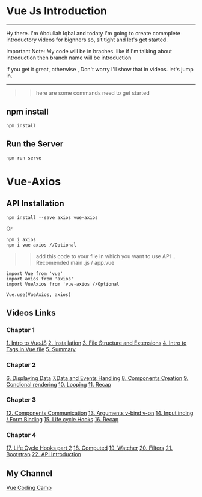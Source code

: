 # Vue Js Introduction

---

Hy there. I'm Abdullah Iqbal and todaty I'm going to create commplete introductory videos for bignners
so, sit tight and let's get started.

Important Note: My code will be in braches. like if I'm talking about introduction then branch name will be introduction

if you get it great, otherwise , Don't worry I'll show that in videos. let's jump in.

---

> > here are some commands need to get started

## npm install

```
npm install
```

## Run the Server

```
npm run serve

```
# Vue-Axios
## API Installation
```
npm install --save axios vue-axios
```
Or
```
npm i axios
npm i vue-axios //Optional
```
>> add this code to your file  in which you want to use API .. Recomended main .js / app.vue
```
import Vue from 'vue'
import axios from 'axios'
import VueAxios from 'vue-axios'//Optional

Vue.use(VueAxios, axios)
```

## Videos Links

### Chapter 1
[1. Intro to VueJS](https://www.youtube.com/watch?v=V6ycqKJz8Xk&list=PLJSdwH9bZnjOzT95dfYTFWrNmM_MAp8IB)
[2. Installation](https://www.youtube.com/watch?v=L8fo9PLgMRQ&list=PLJSdwH9bZnjOzT95dfYTFWrNmM_MAp8IB&index=2)
[3. File Structure and Extensions](https://www.youtube.com/watch?v=Dsx3uyHol9U&list=PLJSdwH9bZnjOzT95dfYTFWrNmM_MAp8IB&index=3)
[4. Intro to Tags in Vue file](https://www.youtube.com/watch?v=Fix4jB9raAA&list=PLJSdwH9bZnjOzT95dfYTFWrNmM_MAp8IB&index=4)
[5. Summary](https://www.youtube.com/watch?v=8phU_L8Vjps&list=PLJSdwH9bZnjOzT95dfYTFWrNmM_MAp8IB&index=5)
### Chapter 2
[6. Displaying Data](https://www.youtube.com/watch?v=5mr07F6aC4g&list=PLJSdwH9bZnjOzT95dfYTFWrNmM_MAp8IB&index=6)
[7.Data and Events Handling](https://www.youtube.com/watch?v=JPMZQKO7F0k&list=PLJSdwH9bZnjOzT95dfYTFWrNmM_MAp8IB&index=7)
[8. Components Creation](https://www.youtube.com/watch?v=XDekayDk1h4&list=PLJSdwH9bZnjOzT95dfYTFWrNmM_MAp8IB&index=8)
[9. Condional rendering](https://www.youtube.com/watch?v=v7ejE9hVdxI&list=PLJSdwH9bZnjOzT95dfYTFWrNmM_MAp8IB&index=9)
[10. Looping](https://www.youtube.com/watch?v=1Hiq0DiYFjQ&list=PLJSdwH9bZnjOzT95dfYTFWrNmM_MAp8IB&index=10)
[11. Recap](https://www.youtube.com/watch?v=MP1yoJ0Mu70&list=PLJSdwH9bZnjOzT95dfYTFWrNmM_MAp8IB&index=11)

### Chapter 3
[12. Components Communication](https://www.youtube.com/watch?v=DTs1VxLzdH0)
[13. Arguments v-bind v-on](https://www.youtube.com/watch?v=hTrsuDgBz38)
[14. Input inding / Form Binding](https://youtu.be/Dm9moulqz48)
[15. Life cycle Hooks](https://youtu.be/UN15kjEw0oU)
[16. Recap](https://youtu.be/bXi_cNVP1lQ)
### Chapter 4
[17. Life Cycle Hooks part 2](https://youtu.be/zHopDWO_c7Q)
[18. Computed](https://youtu.be/CQGn2IWQ9iI)
[19. Watcher](https://youtu.be/PN8LlDKeQTQ)
[20. Filters](https://youtu.be/Zf5U7-E5gTA)
[21. Bootstrap](https://youtu.be/eDTSKILe0ew)
[22. API Introduction](https://youtu.be/UX75Z61Iks0)



## My Channel

[Vue Coding Camp](https://www.youtube.com/channel/UCCsAziN5E8-6yYpBHQE-yYQ)
